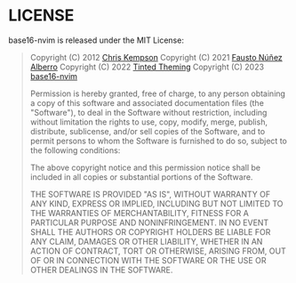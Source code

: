 # LICENSE

base16-nvim is released under the MIT License:

> Copyright (C) 2012 [Chris Kempson](http://chriskempson.com)
> Copyright (C) 2021 [Fausto Núñez Alberro](https://fnune.com/)
> Copyright (C) 2022 [Tinted Theming](https://github.com/tinted-theming)
> Copyright (C) 2023 [base16-nvim](https://github.com/freddiehaddad/base16-nvim)
>
> Permission is hereby granted, free of charge, to any person obtaining
> a copy of this software and associated documentation files (the
> "Software"), to deal in the Software without restriction, including
> without limitation the rights to use, copy, modify, merge, publish,
> distribute, sublicense, and/or sell copies of the Software, and to
> permit persons to whom the Software is furnished to do so, subject to
> the following conditions:
>
> The above copyright notice and this permission notice shall be
> included in all copies or substantial portions of the Software.
>
> THE SOFTWARE IS PROVIDED "AS IS", WITHOUT WARRANTY OF ANY KIND,
> EXPRESS OR IMPLIED, INCLUDING BUT NOT LIMITED TO THE WARRANTIES OF
> MERCHANTABILITY, FITNESS FOR A PARTICULAR PURPOSE AND
> NONINFRINGEMENT. IN NO EVENT SHALL THE AUTHORS OR COPYRIGHT HOLDERS BE
> LIABLE FOR ANY CLAIM, DAMAGES OR OTHER LIABILITY, WHETHER IN AN ACTION
> OF CONTRACT, TORT OR OTHERWISE, ARISING FROM, OUT OF OR IN CONNECTION
> WITH THE SOFTWARE OR THE USE OR OTHER DEALINGS IN THE SOFTWARE.
